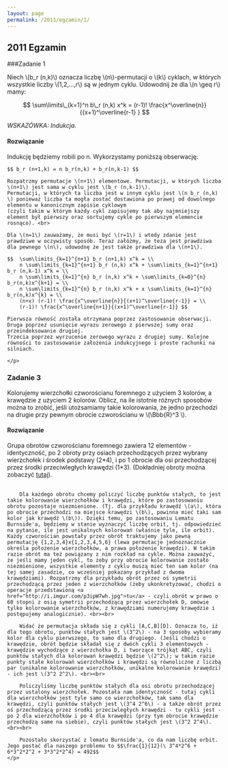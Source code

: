 ```yaml
---
layout: page
permalink: /2011/egzamin/1/
---
```


## 2011 Egzamin

###Zadanie 1

Niech \\(b\_r (n,k)\\) oznacza liczbę \\(n\\)-permutacji o \\(k\\) cyklach, w których wszystkie liczby
\\(1,2,...,r\\) są w jednym cyklu. Udowodnij że dla \\(n \geq r\\) mamy:

$$ \sum\limits\_{k=1}^n b\_r (n,k) x^k = (r-1)! \frac{x^\overline{n}}{(x+1)^\overline{r-1} } $$

*WSKAZÓWKA: Indukcja.*

<div data-collapse>
  <h4 class="collapsible">Rozwiązanie</h4>
  <div class="solution">
    <p>
	Indukcję będziemy robili po n. Wykorzystamy poniższą obserwację:

	$$ b_r (n+1,k) = n b_r(n,k) + b_r(n,k-1) $$

	Rozpatrzmy permutacje \(n+1\) elementowe. Permutacji, w których liczba \(n+1\) jest sama w cyklu jest \(b_r (n,k-1)\).
	Permutacji, w których ta liczba jest w innym cyklu jest \(n b_r (n,k) \) ponieważ liczba ta mogła zostać dostawiona po prawej od dowolnego elementu w kanonicznym zapisie cyklowym
	(czyli takim w którym każdy cykl zapisujemy tak aby najmniejszy element był pierwszy oraz sortujemy cykle po pierwszym elemencie rosnąco). <br>

	Dla \(n=1\) zauważamy, że musi być \(r=1\) i wtedy zdanie jest prawdziwe w oczywisty sposób. Teraz załóżmy, że teza jest prawdziwa dla pewnego \(n\), udowodnę że jest także prawdziwa dla \(n+1\).

	$$  \sum\limits_{k=1}^{n+1} b_r (n+1,k) x^k = \\
	    n \sum\limits_{k=1}^{n+1} b_r (n,k) x^k + \sum\limits_{k=1}^{n+1} b_r (n,k-1) x^k = \\
	    n \sum\limits_{k=1}^{n} b_r (n,k) x^k + \sum\limits_{k=0}^{n} b_r(n,k)x^{k+1} = \\
	    n \sum\limits_{k=1}^{n} b_r (n,k) x^k + x \sum\limits_{k=1}^{n} b_r(n,k)x^{k} = \\
	    (n+x) (r-1)! \frac{x^\overline{n}}{(x+1)^\overline{r-1}} = \\
	    (r-1)! \frac{x^\overline{n+1}}{(x+1)^\overline{r-1}} $$

	Pierwsza równość została otrzymana poprzez zastosowanie obserwacji. Druga poprzez usunięcie wyrazu zerowego z pierwszej sumy oraz przeindeksowanie drugiej.
	Trzecia poprzez wyrzucenie zerowego wyrazu z drugiej sumy. Kolejne równości to zastosowanie założenia indukcyjnego i proste rachunki na silniach.

    </p>
  </div>
</div>

### Zadanie 3

Kolorujemy wierzchołki czworościanu foremnego z użyciem 3 kolorów, a krawędzie z użyciem 2 kolorów. Oblicz, na ile istotnie różnych sposobów można to zrobić, jeśli utożsamiamy takie kolorowania, że jedno przechodzi na drugie przy pewnym obrocie czworościanu w \\(\Bbb{R}^3 \\).

<div data-collapse>
  <h4 class="collapsible">Rozwiązanie</h4>
  <div class="solution">
    <p>
        Grupa obrotów czworościanu foremnego zawiera 12 elementów - identyczność, po 2 obroty przy osiach przechodzących przez wybrany wierzchołek i środek podstawy (2*4), i po 1 obrocie dla osi przechodzącej przez środki przeciwległych krawędzi (1*3). (Dokładniej obroty można zobaczyć <a href="https://upload.wikimedia.org/wikipedia/commons/9/98/Tetrahedral_group_2.svg">tutaj</a>). <br><br>

        Dla każdego obrotu chcemy policzyć liczbę punktów stałych, to jest takie kolorowanie wierzchołków i krawędzi, które po zastosowaniu obrotu pozostaje niezmienione. (Tj. dla przykładu krawędź \(a\), która po obrocie przechodzi na miejsce krawędzi \(b\), powinna mieć taki sam kolor jak krawędź \(b\)). Dzięki temu, po zastosowaniu Lematu Burnside'a, będziemy w stanie wyznaczyć liczbę orbit, tj. odpowiedzieć na pytanie, ile jest unikalnych kolorowań (właśnie tyle, ile orbit). Każdy czworościan powstały przez obrót traktujemy jako pewną permutację {1,2,3,4}x{1,2,3,4,5,6} (lewa permutacje jednoznacznie określa położenie wierzchołków, a prawa położenie krawędzi). W takim razie obrót ma też powiązany z nim rozkład na cykle. Można zauważyć, że jeśli mamy jeden cykl, to żeby przy obrocie kolorowanie zostało niezmienione, wszystkie elementy z cyklu muszą mieć ten sam kolor (na tej samej zasadzie, co wcześniej pokazany przykład z dwoma krawędziami). Rozpatrzmy dla przykładu obrót przez oś symetrii przechodzącą przez jeden z wierzchołków (żeby ukonkretyzować, chodzi o operacje przedstawioną <a href="http://i.imgur.com/p3ipW7wh.jpg">tu</a> - czyli obrót w prawo o 60 stopni z osią symetrii przechodzącą przez wierzchołek D, omówie tylko kolorowanie wierzchołków, z krawędziami numerujemy krawędzie i postępujemy analogicznie). <br><br>

        Widać że permutacja składa się z cykli [A,C,B][D]. Oznacza to, iż dla tego obrotu, punktów stałych jest \(3^2\) - na 3 sposoby wybieramy kolor dla cyklu pierwszego, to samo dla drugiego. (Jeśli chodzi o krawędzie, obrót będzie składał się z dwóch cykli 3 elementowych - krawędzie wychodzące z wierzchołka D, i tworzące trójkąt ABC, czyli punktów stałych dla kolorowań krawędzi będzie \(2^2\); w takim razie punkty stałe kolorowań wierzchołków i krawędzi są równoliczne z liczbą par (unikalne kolorowanie wierzchołków, unikalne kolorowanie krawędzi) - ich jest \(3^2 2^2\). <br><br>

        Policzyliśmy liczbę punktów stałych dla osi obrotu przechodzącej przez ustalony wierzchołek. Pozostała nam identyczność - tutaj cykli dla wierzchołków jest tyle samo co wierzchołków, tak samo dla krawędzi, czyli punktów stałych jest \(3^4 2^6\) - a także obrót przez oś przechodzącą przez środki przeciwległych krawędzi - tu cykli jest - po 2 dla wierzchołków i po 4 dla krawędzi (przy tym obrocie krawędzie przechodzą same na siebie), czyli punktów stałych jest \(3^2 2^4\). <br><br>

        Pozostało skorzystać z lematu Burnside'a, co da nam liczbę orbit. Jego postać dla naszego problemu to $$\frac{1}{12}(\ 3^4*2^6 + 6*3^2*2^2 + 3*3^2*2^4) = 492$$
    </p>
  </div>
</div>
